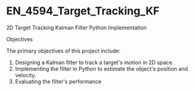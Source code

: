 # EN_4594_Target_Tracking_KF
2D Target Tracking Kalman Filter Python Implementation 

Objectives 
 
The primary objectives of this project include: 
1. Designing a Kalman filter to track a target's motion in 2D space. 
2. Implementing the filter in Python to estimate the object's position and velocity. 
3. Evaluating the filter's performance
